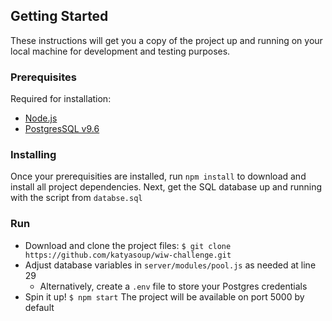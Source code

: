 ## Getting Started

These instructions will get you a copy of the project up and running on your local machine for development and testing purposes.

### Prerequisites

Required for installation:

- [Node.js](https://nodejs.org/en/)
- [PostgresSQL v9.6](https://www.postgresql.org/download/)


### Installing

Once your prerequisities are installed, run ```npm install``` to download and install all project dependencies. Next, get the SQL database up and running with the script from ```databse.sql```

### Run
- Download and clone the project files: ```$ git clone https://github.com/katyasoup/wiw-challenge.git```
- Adjust database variables in ```server/modules/pool.js``` as needed at line 29
	- Alternatively, create a ```.env``` file to store your Postgres credentials 
- Spin it up! ```$ npm start``` The project will be available on port 5000 by default
